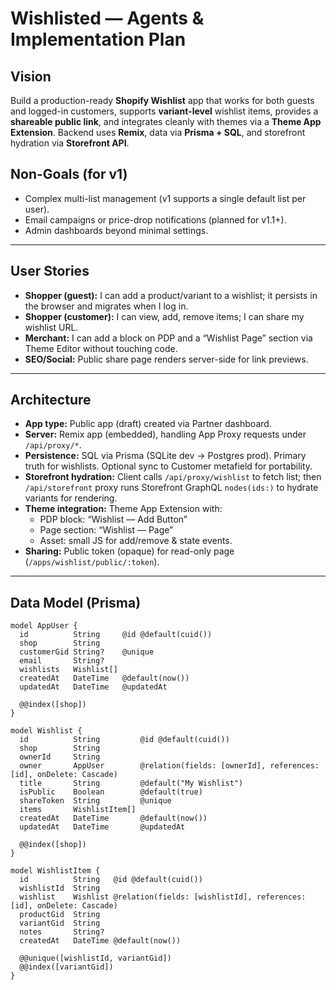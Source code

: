 # Wishlisted — Agents & Implementation Plan

## Vision
Build a production-ready **Shopify Wishlist** app that works for both guests and logged-in customers, supports **variant-level** wishlist items, provides a **shareable public link**, and integrates cleanly with themes via a **Theme App Extension**. Backend uses **Remix**, data via **Prisma + SQL**, and storefront hydration via **Storefront API**.

## Non-Goals (for v1)
- Complex multi-list management (v1 supports a single default list per user).
- Email campaigns or price-drop notifications (planned for v1.1+).
- Admin dashboards beyond minimal settings.

---

## User Stories
- **Shopper (guest):** I can add a product/variant to a wishlist; it persists in the browser and migrates when I log in.
- **Shopper (customer):** I can view, add, remove items; I can share my wishlist URL.
- **Merchant:** I can add a block on PDP and a “Wishlist Page” section via Theme Editor without touching code.
- **SEO/Social:** Public share page renders server-side for link previews.

---

## Architecture
- **App type:** Public app (draft) created via Partner dashboard.
- **Server:** Remix app (embedded), handling App Proxy requests under `/api/proxy/*`.
- **Persistence:** SQL via Prisma (SQLite dev → Postgres prod). Primary truth for wishlists. Optional sync to Customer metafield for portability.
- **Storefront hydration:** Client calls `/api/proxy/wishlist` to fetch list; then `/api/storefront` proxy runs Storefront GraphQL `nodes(ids:)` to hydrate variants for rendering.
- **Theme integration:** Theme App Extension with:
  - PDP block: “Wishlist — Add Button”
  - Page section: “Wishlist — Page”
  - Asset: small JS for add/remove & state events.
- **Sharing:** Public token (opaque) for read-only page (`/apps/wishlist/public/:token`).

---

## Data Model (Prisma)
```prisma
model AppUser {
  id          String     @id @default(cuid())
  shop        String
  customerGid String?    @unique
  email       String?
  wishlists   Wishlist[]
  createdAt   DateTime   @default(now())
  updatedAt   DateTime   @updatedAt

  @@index([shop])
}

model Wishlist {
  id          String         @id @default(cuid())
  shop        String
  ownerId     String
  owner       AppUser        @relation(fields: [ownerId], references: [id], onDelete: Cascade)
  title       String         @default("My Wishlist")
  isPublic    Boolean        @default(true)
  shareToken  String         @unique
  items       WishlistItem[]
  createdAt   DateTime       @default(now())
  updatedAt   DateTime       @updatedAt

  @@index([shop])
}

model WishlistItem {
  id          String   @id @default(cuid())
  wishlistId  String
  wishlist    Wishlist @relation(fields: [wishlistId], references: [id], onDelete: Cascade)
  productGid  String
  variantGid  String
  notes       String?
  createdAt   DateTime @default(now())

  @@unique([wishlistId, variantGid])
  @@index([variantGid])
}
